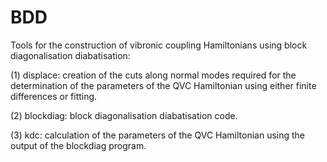 # BDD

Tools for the construction of vibronic coupling Hamiltonians
using block diagonalisation diabatisation:

(1) displace: creation of the cuts along normal modes required for the
              determination of the parameters of the QVC Hamiltonian
              using either finite differences or fitting.

(2) blockdiag: block diagonalisation diabatisation code.

(3) kdc: calculation of the parameters of the QVC Hamiltonian using the
         output of the blockdiag program.
